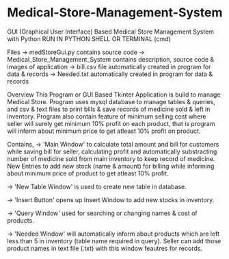 # Medical-Store-Management-System
GUI (Graphical User Interface) Based Medical Store Management System with Python
RUN IN PYTHON SHELL OR TERMINAL (cmd)

Files
-> medStoreGui.py contains source code
-> Medical_Store_Management_System contains description, source code & images of application
-> bill.csv file automatically created in program for data & records
-> Needed.txt automatically created in program for data & records


Overview
This Program or GUI Based Tkinter Application is build to manage Medical Store.
Program uses mysql database to manage tables & queries, and csv & text files to print bills & save records of medicine sold & left in inventory.
Program also contain feature of minimum selling cost where seller will surely get minimum 10% profit on each product, that is program will inform about minimum price to get atleast 10% profit on product.

Contains,
-> 'Main Window' to calculate total amount and bill for customers while saving bill for seller, calculating profit and automatically substracting number of medicine sold from main inventory to keep record of medicine. New Entries to add new stock (name & amount) for billing while informing about minimum price of product to get atleast 10% profit.

-> 'New Table Window' is used to create new table in database.

-> 'Insert Button' opens up Insert Window to add new stocks in inventory.

-> 'Query Window' used for searching or changing names & cost of products.

-> 'Needed Window' will automatically inform about products which are left less than 5 in inventory (table name required in query). Seller can add those product names in text file (.txt) with this window feautres for records.


